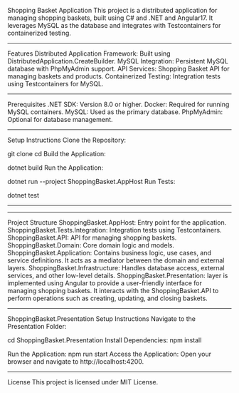 Shopping Basket Application
This project is a distributed application for managing shopping baskets, built using C# and .NET and Angular17. It leverages MySQL as the database and integrates with Testcontainers for containerized testing.

<hr></hr>
Features
Distributed Application Framework: Built using DistributedApplication.CreateBuilder.
MySQL Integration: Persistent MySQL database with PhpMyAdmin support.
API Services: Shopping Basket API for managing baskets and products.
Containerized Testing: Integration tests using Testcontainers for MySQL.
<hr></hr>
Prerequisites
.NET SDK: Version 8.0 or higher.
Docker: Required for running MySQL containers.
MySQL: Used as the primary database.
PhpMyAdmin: Optional for database management.
<hr></hr>
Setup Instructions
Clone the Repository:


git clone <repository-url>
cd <repository-folder>
Build the Application:


dotnet build
Run the Application:


dotnet run --project ShoppingBasket.AppHost
Run Tests:


dotnet test
<hr></hr>
<hr></hr>
Project Structure
ShoppingBasket.AppHost: Entry point for the application.
ShoppingBasket.Tests.Integration: Integration tests using Testcontainers.
ShoppingBasket.API: API for managing shopping baskets.
ShoppingBasket.Domain: Core domain logic and models.
ShoppingBasket.Application: Contains business logic, use cases, and service definitions. It acts as a mediator between the domain and external layers.
ShoppingBasket.Infrastructure: Handles database access, external services, and other low-level details.
ShoppingBasket.Presentation: layer is implemented using Angular to provide a user-friendly interface for managing shopping baskets. It interacts with the ShoppingBasket.API to perform operations such as creating, updating, and closing baskets.
<hr></hr>
ShoppingBasket.Presentation Setup Instructions
Navigate to the Presentation Folder:

cd ShoppingBasket.Presentation
Install Dependencies:
npm install

Run the Application:
npm run start
Access the Application: Open your browser and navigate to http://localhost:4200.

<hr></hr>
License
This project is licensed under MIT License.
